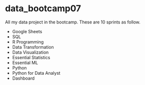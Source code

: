 # data_bootcamp07
All my data project in the bootcamp. These are 10 sprints as follow.
- Google Sheets
- SQL
- R Programming
- Data Transformation
- Data Visualization
- Essential Statistics
- Essential ML
- Python
- Python for Data Analyst
- Dashboard
